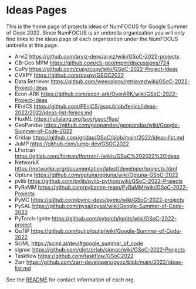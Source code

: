 # Ideas Pages

This is the home page of projects ideas of NumFOCUS for Google Summer of Code 2022.
Since NumFOCUS is an umbrella organization you will only find links to the ideas
page of each organization under the NumFOCUS umbrella at this page.

- ArviZ https://github.com/arviz-devs/arviz/wiki/GSoC-2022-projects
- CB-Geo MPM https://github.com/cb-geo/mpm/discussions/724
- CuPy https://github.com/cupy/cupy/wiki/GSoC-2022-Project-Ideas
- CVXPY https://github.com/cvxpy/GSOC2022
- Data Retriever https://github.com/weecology/retriever/wiki/GSoC-2022-Project-Ideas
- Econ-ARK https://github.com/econ-ark/OverARK/wiki/GSoC-2022-Project-Ideas
- FEniCS https://github.com/FEniCS/gsoc/blob/fenics/ideas-2022/2022/ideas-list-fenics.md
- FluxML https://julialang.org/jsoc/gsoc/flux/
- GeoPandas https://github.com/geopandas/geopandas/wiki/Google-Summer-of-Code-2022
- Gridap https://github.com/gridap/GSoC/blob/main/2022/ideas-list.md
- JuMP https://github.com/jump-dev/GSOC2022
- LFortran https://gitlab.com/lfortran/lfortran/-/wikis/GSoC%202022%20Ideas
- NetworkX https://networkx.org/documentation/latest/developer/projects.html
- Optuna https://github.com/optuna/optuna/wiki/Optuna-GSoC-2022
- pvlib https://github.com/pvlib/pvlib-python/wiki/GSoC-2022-Projects
- PyBaMM https://github.com/pybamm-team/PyBaMM/wiki/GSoC-2022-Projects
- PyMC https://github.com/pymc-devs/pymc/wiki/GSoC-2022-projects
- PySAL https://github.com/pysal/pysal/wiki/Google-Summer-of-Code-2022
- PyTorch-Ignite https://github.com/pytorch/ignite/wiki/GSoC-2022-project
- QuTiP https://github.com/qutip/qutip/wiki/Google-Summer-of-Code-2022
- SciML https://sciml.ai/dev/#google_summer_of_code
- signac https://github.com/glotzerlab/signac/wiki/GSoC-2022-Projects
- Taskflow https://github.com/taskflow/GSoC2022
- Zarr https://github.com/zarr-developers/gsoc/blob/main/2022/ideas-list.md


See the [README](https://github.com/numfocus/gsoc/blob/master/README.md#organizations-confirmed-under-numfocus-umbrella) for contact information of each org.
